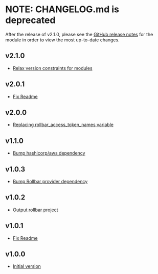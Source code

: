 # NOTE: CHANGELOG.md is deprecated

After the release of v2.1.0, please see the [GitHub release notes](https://github.com/babbel/terraform-aws-secretsmanager-for-rollbar-access-tokens/releases)
for the module in order to view the most up-to-date changes.

## v2.1.0

- [Relax version constraints for modules](https://github.com/babbel/terraform-aws-secretsmanager-for-rollbar-access-tokens/pull/24)

## v2.0.1

- [Fix Readme](https://github.com/babbel/terraform-aws-secretsmanager-for-rollbar-access-tokens/pull/21)

## v2.0.0

- [Replacing rollbar_access_token_names variable](https://github.com/babbel/terraform-aws-secretsmanager-for-rollbar-access-tokens/pull/20)

## v1.1.0

- [Bump hashicorp/aws dependency](https://github.com/babbel/terraform-aws-secretsmanager-for-rollbar-access-tokens/pull/14)

## v1.0.3

- [Bump Rollbar provider dependency](https://github.com/babbel/terraform-aws-secretsmanager-for-rollbar-access-tokens/pull/8)

## v1.0.2

- [Output rollbar project](https://github.com/babbel/terraform-aws-secretsmanager-for-rollbar-access-tokens/pull/5)

## v1.0.1

- [Fix Readme](https://github.com/babbel/terraform-aws-secretsmanager-for-rollbar-access-tokens/pull/2)

## v1.0.0

- [Initial version](https://github.com/babbel/terraform-aws-secretsmanager-for-rollbar-access-tokens/pull/1)
